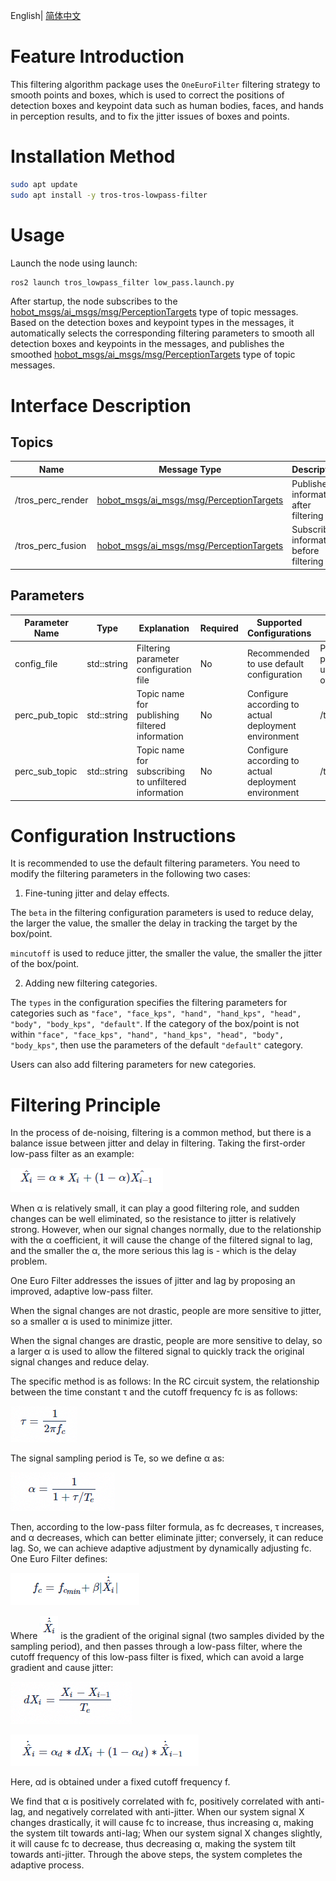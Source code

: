 English| [简体中文](./README_cn.md)

# Feature Introduction

This filtering algorithm package uses the `OneEuroFilter` filtering strategy to smooth points and boxes, which is used to correct the positions of detection boxes and keypoint data such as human bodies, faces, and hands in perception results, and to fix the jitter issues of boxes and points.

# Installation Method

```bash
sudo apt update
sudo apt install -y tros-tros-lowpass-filter
```

# Usage

Launch the node using launch:

```bash
ros2 launch tros_lowpass_filter low_pass.launch.py
```

After startup, the node subscribes to the [hobot_msgs/ai_msgs/msg/PerceptionTargets](https://github.com/D-Robotics/hobot_msgs/blob/develop/ai_msgs/msg/PerceptionTargets.msg) type of topic messages. Based on the detection boxes and keypoint types in the messages, it automatically selects the corresponding filtering parameters to smooth all detection boxes and keypoints in the messages, and publishes the smoothed [hobot_msgs/ai_msgs/msg/PerceptionTargets](https://github.com/D-Robotics/hobot_msgs/blob/develop/ai_msgs/msg/PerceptionTargets.msg) type of topic messages.

# Interface Description

## Topics

| Name                  | Message Type       | Description                              |
| ---------------------- | ----------------- | ---------------------------------------- |
| /tros_perc_render     | [hobot_msgs/ai_msgs/msg/PerceptionTargets](https://github.com/D-Robotics/hobot_msgs/blob/develop/ai_msgs/msg/PerceptionTargets.msg)     | Published information after filtering |
| /tros_perc_fusion     | [hobot_msgs/ai_msgs/msg/PerceptionTargets](https://github.com/D-Robotics/hobot_msgs/blob/develop/ai_msgs/msg/PerceptionTargets.msg)   | Subscribed information before filtering |

## Parameters

| Parameter Name        | Type           | Explanation                                  | Required | Supported Configurations | Default Value                              |
| ---------------------- | -------------- | -------------------------------------------- | -------- | ----------------------- | ---------------------------------------- |
| config_file           | std::string    | Filtering parameter configuration file       | No       | Recommended to use default configuration | Path to params/low_pass.json under the installation of tros_lowpass_filter |
| perc_pub_topic        | std::string    | Topic name for publishing filtered information | No       | Configure according to actual deployment environment | /tros_perc_render |
| perc_sub_topic        | std::string    | Topic name for subscribing to unfiltered information | No       | Configure according to actual deployment environment | /tros_perc_fusion |

# Configuration Instructions

It is recommended to use the default filtering parameters. You need to modify the filtering parameters in the following two cases:

1. Fine-tuning jitter and delay effects.

The `beta` in the filtering configuration parameters is used to reduce delay, the larger the value, the smaller the delay in tracking the target by the box/point.

`mincutoff` is used to reduce jitter, the smaller the value, the smaller the jitter of the box/point.

2. Adding new filtering categories.

The `types` in the configuration specifies the filtering parameters for categories such as `"face", "face_kps", "hand", "hand_kps", "head", "body", "body_kps", "default"`. If the category of the box/point is not within `"face", "face_kps", "hand", "hand_kps", "head", "body", "body_kps"`, then use the parameters of the default `"default"` category.

Users can also add filtering parameters for new categories.

# Filtering Principle

In the process of de-noising, filtering is a common method, but there is a balance issue between jitter and delay in filtering. Taking the first-order low-pass filter as an example:

![First-Order Low-Pass Filter](./data/one_order.png "")

When α is relatively small, it can play a good filtering role, and sudden changes can be well eliminated, so the resistance to jitter is relatively strong. However, when our signal changes normally, due to the relationship with the α coefficient, it will cause the change of the filtered signal to lag, and the smaller the α, the more serious this lag is - which is the delay problem.

One Euro Filter addresses the issues of jitter and lag by proposing an improved, adaptive low-pass filter.

When the signal changes are not drastic, people are more sensitive to jitter, so a smaller α is used to minimize jitter.

When the signal changes are drastic, people are more sensitive to delay, so a larger α is used to allow the filtered signal to quickly track the original signal changes and reduce delay.

The specific method is as follows:
In the RC circuit system, the relationship between the time constant τ and the cutoff frequency fc is as follows:

![Time Constant](./data/t-f.png "")

The signal sampling period is Te, so we define α as:

![Alpha](./data/alpha.png "")

Then, according to the low-pass filter formula, as fc decreases, τ increases, and α decreases, which can better eliminate jitter; conversely, it can reduce lag.
So, we can achieve adaptive adjustment by dynamically adjusting fc. One Euro Filter defines:

![fc](./data/fc.png "")

Where ![Xi](./data/Xi.png "") is the gradient of the original signal (two samples divided by the sampling period), and then passes through a low-pass filter, where the cutoff frequency of this low-pass filter is fixed, which can avoid a large gradient and cause jitter:

![dX](./data/dX.png "")

![X](./data/X.png "")

Here, αd is obtained under a fixed cutoff frequency f.

We find that α is positively correlated with fc, positively correlated with anti-lag, and negatively correlated with anti-jitter.
When our system signal X changes drastically, it will cause fc to increase, thus increasing α, making the system tilt towards anti-lag;
When our system signal X changes slightly, it will cause fc to decrease, thus decreasing α, making the system tilt towards anti-jitter.
Through the above steps, the system completes the adaptive process.

